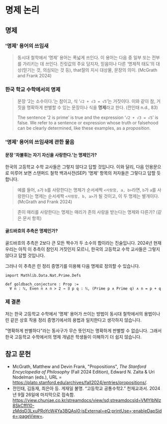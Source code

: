 # 명제 논리

## 명제

### '명제' 용어의 쓰임새

> 동시대 철학에서 ‘명제’ 용어는 폭넓게 쓰인다. 이 용어는 다음 중 일부 또는 전부를 가리키는 데 쓰인다. 진릿값의 주요 담지자, 믿음이나 다른 ‘명제적 태도’의 대상(믿기는 것, 의심되는 것 등), that절의 지시 대상물, 문장의 의미. (McGrath and Frank 2024)

### 한국 학교 수학에서의 명제

> 문장 ‘2는 소수이다.’는 참이고, 식 ‘`√2 + √3 = √5`’는 거짓이다. 이와 같이 참,
> 거짓을 명확하게 판별할 수 있는 문장이나 식을 **명제**라고 한다. (전인태 n.d.,
> 83)
>
> The sentence ‘2 is prime’ is true and the expression ‘`√2 + √3 = √5`’ is
> false. We refer to a sentence or expression whose truth or falsehood can be
> clearly determined, like these examples, as a *proposition*.

### '명제' 용어의 쓰임새에 관한 물음

#### 문장 '차불휘는 자기 자신을 사랑한다.'는 명제인가?

한국의 고등학교 수학 교사들은 그렇지 않다고 답할 것입니다. 이와 달리, 다음 인용문으로 미루어 보면 스탠퍼드 철학 백과사전(SEP) '명제' 항목의 저자들은 그렇다고 답할 듯합니다.


> 예를 들어, `a`가 `b`를 사랑한다는 명제가 순서세짝 `<사랑함, a, b>`라면, `b`가 `a`를 사랑한다는 명제는 순서세짝 `<사랑함, b, a>`가 될 것이고, 이 두 명제는 별개이다. (McGrath and Frank 2024)

> 존이 매리를 사랑한다는 명제는 매리가 존의 사랑을 받는다는 명제와 다른가? (같은 문서 항목)

#### 골드바흐의 추측은 명제인가?

골드바흐의 추측은 2보다 큰 모든 짝수가 두 소수의 합이라는 진술입니다. 2024년 현재 우리는 아직 이 추측이 참인지 거짓인지 모르니, 한국의 고등학교 수학 교사들은 그렇지 않다고 답할 것입니다.

그러나 이 추측은 린 정리 증명기를 이용해 다음 명제로 정의할 수 있습니다.

```lean
import Mathlib.Data.Nat.Prime.Defs

def goldbach_conjecture : Prop :=
  ∀ n : ℕ, Even n ∧ n > 2 → ∃ p q : ℕ, (Prime p ∧ Prime q) ∧ n = p + q
```

### 제 결론

저는 한국 고등학교 수학에서 '명제' 용어가 쓰이는 방법이 동시대 철학에서의 용법이나 린 같은 상호 작용 정리 증명기에서의 용법과 일치한다고 생각하지 않습니다.

"명확하게 판별하다"라는 동사구가 무슨 뜻인지는 명확하게 판별할 수 없습니다. 그래서 한국 고등학교 수학에서의 명제 개념은 학생들이 이해하기 더 쉽지 않습니다.

## 참고 문헌

* McGrath, Matthew and Devin Frank, "Propositions", *The Stanford Encyclopedia
of Philosophy* (Fall 2024 Edition), Edward N. Zalta & Uri Nodelman (eds.), URL
= <https://plato.stanford.edu/archives/fall2024/entries/propositions/>.
* 전인태, 김동재, 최은아 등. 게재일 불명. “고등학교 공통수학2.” 천재교과서. 2024년 9월 26일에
마지막으로 접속함.
<https://view.chunjae.co.kr/streamdocs/view/sd;streamdocsId=VMYlbNlz8SkCffI10-zMdqD3LxuPRoYcW4Ya3BQAsI0;isExternal=eQ;printUse=;enableDapSide=;pageView=>.
